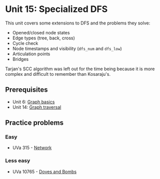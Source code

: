 # Unit 15: Specialized DFS
This unit covers some extensions to DFS and the problems they solve:
- Opened/closed node states
- Edge types (tree, back, cross)
- Cycle check
- Node timestamps and visibility (`dfs_num` and `dfs_low`)
- Articulation points
- Bridges

Tarjan's SCC algorithm was left out for the time being because it is more complex and difficult to remember than Kosaraju's.

## Prerequisites
- Unit 6: [Graph basics](../06-graph-basics)
- Unit 14: [Graph traversal](../14-traversal)

## Practice problems

### Easy
- UVa 315 - [Network](https://uva.onlinejudge.org/external/3/315.pdf)

### Less easy
- UVa 10765 - [Doves and Bombs](https://uva.onlinejudge.org/external/107/10765.pdf)
